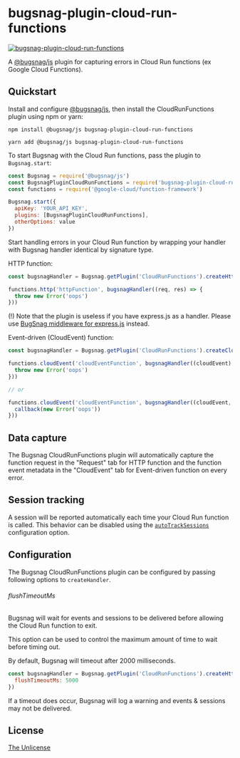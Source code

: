 # bugsnag-plugin-cloud-run-functions

[![bugsnag-plugin-cloud-run-functions](https://snyk.io/advisor/npm-package/bugsnag-plugin-cloud-run-functions/badge.svg)](https://snyk.io/advisor/npm-package/bugsnag-plugin-cloud-run-functions)

A [@bugsnag/js](https://docs.bugsnag.com/platforms/javascript/) plugin for capturing errors in Cloud Run functions (ex
Google Cloud Functions).

## Quickstart

Install and configure [@bugsnag/js](https://docs.bugsnag.com/platforms/javascript/), then install the CloudRunFunctions
plugin using npm or yarn:

```shell
npm install @bugsnag/js bugsnag-plugin-cloud-run-functions
```

```shell
yarn add @bugsnag/js bugsnag-plugin-cloud-run-functions
```

To start Bugsnag with the Cloud Run functions, pass the plugin to `Bugsnag.start`:

```javascript
const Bugsnag = require('@bugsnag/js')
const BugsnagPluginCloudRunFunctions = require('bugsnag-plugin-cloud-run-functions')
const functions = require('@google-cloud/function-framework')

Bugsnag.start({
  apiKey: 'YOUR_API_KEY',
  plugins: [BugsnagPluginCloudRunFunctions],
  otherOptions: value
})
```

Start handling errors in your Cloud Run function by wrapping your handler with Bugsnag handler identical by signature
type.

HTTP function:

```javascript
const bugsnagHandler = Bugsnag.getPlugin('CloudRunFunctions').createHttpHandler()

functions.http('httpFunction', bugsnagHandler((req, res) => {
  throw new Error('oops')
}))
```

(!) Note that the plugin is useless if you have express.js as a handler. Please
use [BugSnag middleware for express.js](https://docs.bugsnag.com/platforms/javascript/express/) instead.

Event-driven (CloudEvent) function:

```javascript
const bugsnagHandler = Bugsnag.getPlugin('CloudRunFunctions').createCloudEventHandler()

functions.cloudEvent('cloudEventFunction', bugsnagHandler((cloudEvent) => {
  throw new Error('oops')
}))

// or

functions.cloudEvent('cloudEventFunction', bugsnagHandler((cloudEvent, callback) => {
  callback(new Error('oops'))
}))
```

## Data capture

The Bugsnag CloudRunFunctions plugin will automatically capture the function request in the "Request" tab for HTTP
function and the function event metadata in the "CloudEvent" tab for Event-driven function on every error.

## Session tracking

A session will be reported automatically each time your Cloud Run function is called. This behavior can be disabled
using the [`autoTrackSessions`](https://docs.bugsnag.com/platforms/javascript/configuration-options/#autotracksessions)
configuration option.

## Configuration

The Bugsnag CloudRunFunctions plugin can be configured by passing following options to `createHandler`.

###### flushTimeoutMs

Bugsnag will wait for events and sessions to be delivered before allowing the Cloud Run function to exit.

This option can be used to control the maximum amount of time to wait before timing out.

By default, Bugsnag will timeout after 2000 milliseconds.

```javascript
const bugsnagHandler = Bugsnag.getPlugin('CloudRunFunctions').createHttpHandler({
  flushTimeoutMs: 5000
})
```

If a timeout does occur, Bugsnag will log a warning and events & sessions may not be delivered.

## License

[The Unlicense](UNLICENSE)
